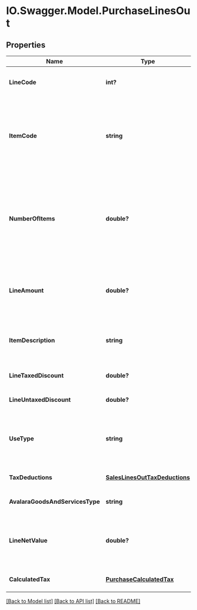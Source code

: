 # IO.Swagger.Model.PurchaseLinesOut
## Properties

Name | Type | Description | Notes
------------ | ------------- | ------------- | -------------
**LineCode** | **int?** | This string is a unique identifier for this line in the transaction | [optional] [default to null]
**ItemCode** | **string** | This string is a code maintained by the client application to uniquely identify a product or service. It will likely be a SKU and is required for SST states. | [default to null]
**NumberOfItems** | **double?** | This decimal captures the number of individual items or units represented by this line. Digits after the decimal point are optional. This should always be positive. Quantity, default 1 | [optional] [default to 1.0]
**LineAmount** | **double?** | This decimal captures the total cost of this line. In its simplest form lineAmount &#x3D; (item price * numberOfItems). | [optional] [default to null]
**ItemDescription** | **string** | This string captures the description of the item represented by this line, will be used LC 116 | [optional] [default to null]
**LineTaxedDiscount** | **double?** | Conditional discount | [optional] [default to null]
**LineUntaxedDiscount** | **double?** | Unconditional discount | [optional] [default to null]
**UseType** | **string** | Type of entity use associated with this line - &#39;resale&#39; - &#39;production&#39; - &#39;use or consumption&#39; - &#39;fixed assets&#39;  | [optional] [default to null]
**TaxDeductions** | [**SalesLinesOutTaxDeductions**](SalesLinesOutTaxDeductions.md) |  | [optional] [default to null]
**AvalaraGoodsAndServicesType** | **string** | AGAST CODE for itemCode | [optional] [default to null]
**LineNetValue** | **double?** | This decimal captures the value of lineAmount - lineTaxedDiscount - sum of withholding. | [optional] [default to null]
**CalculatedTax** | [**PurchaseCalculatedTax**](PurchaseCalculatedTax.md) |  | [optional] [default to null]

[[Back to Model list]](../README.md#documentation-for-models) [[Back to API list]](../README.md#documentation-for-api-endpoints) [[Back to README]](../README.md)

